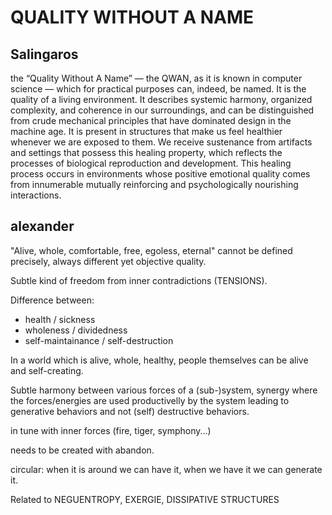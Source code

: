 # QUALITY WITHOUT A NAME

## Salingaros

the “Quality Without A Name” — the QWAN, as it is known in computer science — which for practical purposes can, indeed, be named. It is the quality of a living environment. It describes systemic harmony, organized complexity, and coherence in our surroundings, and can be distinguished from crude mechanical principles that have dominated design in the machine age. It is present in structures that make us feel healthier whenever we are exposed to them. We receive sustenance from artifacts and settings that possess this healing property, which reflects the processes of biological reproduction and development. This healing process occurs in environments whose positive emotional quality comes from innumerable mutually reinforcing and psychologically nourishing interactions.

## alexander

"Alive, whole, comfortable, free, egoless, eternal" cannot be defined precisely, always different yet objective quality.

Subtle kind of freedom from inner contradictions (TENSIONS).

Difference between:
- health / sickness 
- wholeness / dividedness
- self-maintainance / self-destruction

In a world which is alive, whole, healthy, people themselves can be alive and self-creating.

Subtle harmony between various forces of a (sub-)system, synergy where the forces/energies are used productivelly by the system leading to generative behaviors and not (self) destructive behaviors.

in tune with inner forces (fire, tiger, symphony...)

needs to be created with abandon.

circular: when it is around we can have it, when we have it we can generate it.



Related to NEGUENTROPY, EXERGIE, DISSIPATIVE STRUCTURES
